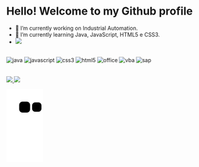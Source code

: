 <h1>Hello! Welcome to my Github profile</h1>

- 🔭 I’m currently working on Industrial Automation.
- 🌱 I’m currently learning Java, JavaScript, HTML5 e CSS3.
- <a href="https://www.linkedin.com/in/leonardocsdias/" target="_blank"><img src="https://img.shields.io/badge/LinkedIn-0077B5?style=for-the-badge&logo=linkedin&logoColor=white"></a>
 
<div style="display: inline_block"><br>
     <img height="40px" max-width="70px" alt="java" src="https://cdn.jsdelivr.net/gh/devicons/devicon/icons/java/java-original.svg"/>
     <img height="40px" max-width="70px" alt="javascript" src="https://cdn.jsdelivr.net/gh/devicons/devicon/icons/javascript/javascript-original.svg"/>
     <img height="40px" max-width="70px" alt="css3" src="https://cdn.jsdelivr.net/gh/devicons/devicon/icons/css3/css3-original.svg"/>
     <img height="40px" max-width="70px" alt="html5" src="https://cdn.jsdelivr.net/gh/devicons/devicon/icons/html5/html5-original.svg"/>
     <img height="40px" max-width="70px" alt="office" src="https://cdn.worldvectorlogo.com/logos/office-1.svg"/>
     <img height="40px" max-width="70px" alt="vba" src="https://icons-for-free.com/download-icon-vscode+icons+type+vba-1324451511940031054_0.svg"/>
     <img height="40px" max-width="70px" alt="sap" src="https://seeklogo.com/images/S/SAP-logo-C3BDE759DB-seeklogo.com.png"/>
</div><br><br>

<div>
  <a href="https://github.com/leocarlos-dias">
  <img height="130em" src="https://github-readme-stats.vercel.app/api/top-langs/?username=leocarlos-dias&layout=compact&langs_count=7&theme=dracula"/>
  <img height="130em" src="https://github-readme-stats.vercel.app/api?username=leocarlos-dias&show_icons=true&theme=dracula&include_all_commits=true&count_private=true"/>
</div>
     
![Snake animation](https://github.com/leocarlos-dias/leocarlos-dias/blob/output/github-contribution-grid-snake.svg)

